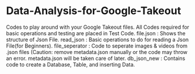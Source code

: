 # Data-Analysis-for-Google-Takeout
Codes to play around with your Google Takeout files.
All Codes required for basic operations and testing are placed in Test Code.
file.json : Shows the structure of Json File.
read_json : Basic operations to do for reading a Json File(for Beginners).
file_seperator : Code to seperate images & videos from .json files (Caution: remove metadata.json manually or the code may throw an error. metadata.json will be taken care of later.
db_json_new : Contains code to create a Database, Table, and inserting Data.
